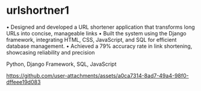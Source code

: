 # urlshortner1
• Designed and developed a URL shortener application that transforms long URLs into concise, manageable links
• Built the system using the Django framework, integrating HTML, CSS, JavaScript, and SQL for efficient database
management.
• Achieved a 79% accuracy rate in link shortening, showcasing reliability and precision

Python, Django Framework, SQL, JavaScript


https://github.com/user-attachments/assets/a0ca7314-8ad7-49a4-98f0-dffeee19d083

